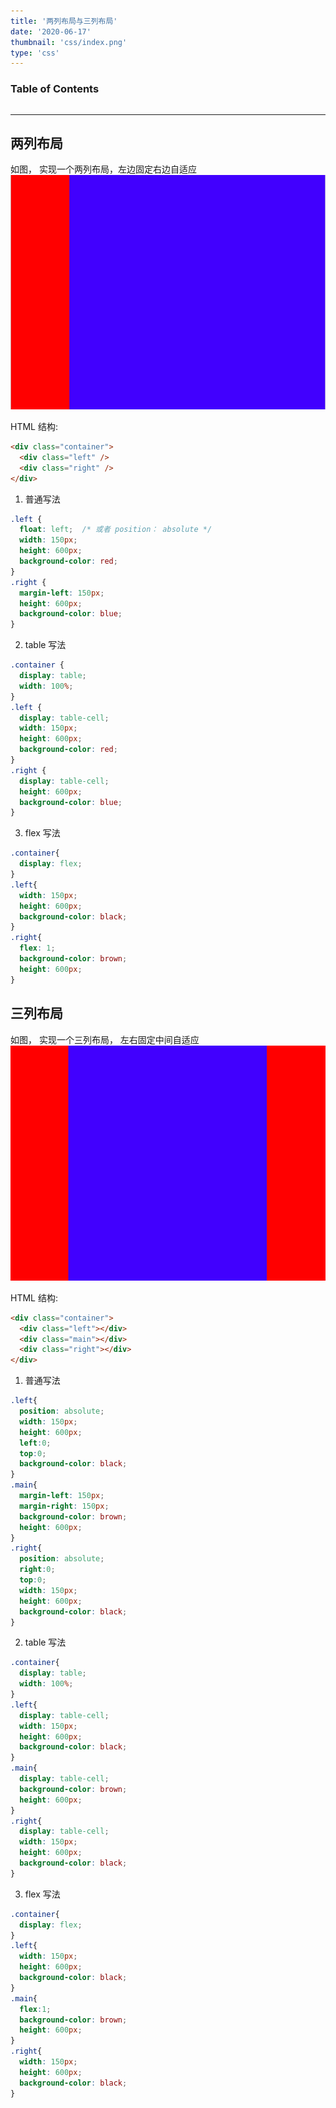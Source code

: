 ```yaml
---
title: '两列布局与三列布局'
date: '2020-06-17'
thumbnail: 'css/index.png'
type: 'css'
---
```

### Table of Contents
```toc
```
---
## 两列布局
如图， 实现一个两列布局，左边固定右边自适应
![pic_1](/blogs/css/css_2_pic_1.png#pic_center)

HTML 结构:
```html
<div class="container">
  <div class="left" />
  <div class="right" />
</div>
```
1. 普通写法
```css
.left {
  float: left;  /* 或者 position： absolute */
  width: 150px;
  height: 600px;
  background-color: red;
}
.right {
  margin-left: 150px;
  height: 600px;
  background-color: blue;
}
```
2. table 写法
```css
.container {
  display: table;
  width: 100%;
}
.left {
  display: table-cell;
  width: 150px;
  height: 600px;
  background-color: red;
}
.right {
  display: table-cell;
  height: 600px;
  background-color: blue;
}
```

3. flex 写法
```css
.container{
  display: flex;
}
.left{
  width: 150px;
  height: 600px;
  background-color: black;
}
.right{
  flex: 1;         
  background-color: brown;
  height: 600px;
}
```

## 三列布局
如图， 实现一个三列布局， 左右固定中间自适应
![pic_1](/blogs/css/css_2_pic_2.png#pic_center)

HTML 结构:
```html
<div class="container">
  <div class="left"></div>
  <div class="main"></div>
  <div class="right"></div>
</div>
```

1. 普通写法
```css
.left{
  position: absolute;
  width: 150px;
  height: 600px;
  left:0;
  top:0;
  background-color: black;
}
.main{
  margin-left: 150px;
  margin-right: 150px;
  background-color: brown;
  height: 600px;
}
.right{
  position: absolute;
  right:0;
  top:0;
  width: 150px;
  height: 600px;
  background-color: black;
}
```

2. table 写法
```css
.container{
  display: table;
  width: 100%;
}
.left{
  display: table-cell;
  width: 150px;
  height: 600px;
  background-color: black;
}
.main{
  display: table-cell;
  background-color: brown;
  height: 600px;
}
.right{
  display: table-cell;
  width: 150px;
  height: 600px;
  background-color: black;
}
```

3. flex 写法
```css
.container{
  display: flex;
}
.left{
  width: 150px;
  height: 600px;
  background-color: black;
}
.main{
  flex:1;
  background-color: brown;
  height: 600px;
}
.right{
  width: 150px;
  height: 600px;
  background-color: black;
}
```